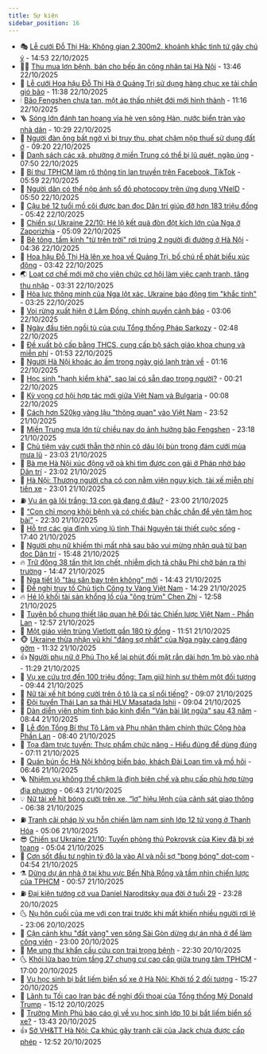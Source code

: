 ```yaml
---
title: Sự kiện
sidebar_position: 16
---
```


<!-- dantri-su-kien:START -->
- 🎭 [Lễ cưới Đỗ Thị Hà: Không gian 2.300m2, khoảnh khắc tình tứ gây chú ý](https://dantri.com.vn/giai-tri/le-cuoi-do-thi-ha-khong-gian-2300m2-khoanh-khac-tinh-tu-gay-chu-y-20251022160528169.htm) - 14:53 22/10/2025
- 👨‍🏫 [Thu mua lợn bệnh, bán cho bếp ăn công nhân tại Hà Nội](https://dantri.com.vn/phap-luat/thu-mua-lon-benh-ban-cho-bep-an-cong-nhan-tai-ha-noi-20251022203727421.htm) - 13:46 22/10/2025
- 🌮 [Lễ cưới Hoa hậu Đỗ Thị Hà ở Quảng Trị sử dụng hàng chục xe tải chắn gió bão](https://dantri.com.vn/giai-tri/le-cuoi-hoa-hau-do-thi-ha-o-quang-tri-su-dung-hang-chuc-xe-tai-chan-gio-bao-20251022124653632.htm) - 11:38 22/10/2025
- 🕯 [Bão Fengshen chưa tan, một áp thấp nhiệt đới mới hình thành](https://dantri.com.vn/thoi-su/bao-fengshen-chua-tan-mot-ap-thap-nhiet-doi-moi-hinh-thanh-20251022180119721.htm) - 11:16 22/10/2025
- 🪜 [Sóng lớn đánh tan hoang vỉa hè ven sông Hàn, nước biển tràn vào nhà dân](https://dantri.com.vn/thoi-su/song-lon-danh-tan-hoang-via-he-ven-song-han-nuoc-bien-tran-vao-nha-dan-20251022170215153.htm) - 10:29 22/10/2025
- 🐘 [Người đàn ông bất ngờ vì bị truy thu, phạt chậm nộp thuế sử dụng đất ở](https://dantri.com.vn/ban-doc/nguoi-dan-ong-bat-ngo-vi-bi-truy-thu-phat-cham-nop-thue-su-dung-dat-o-20251021220312292.htm) - 09:20 22/10/2025
- 🤔 [Danh sách các xã, phường ở miền Trung có thể bị lũ quét, ngập úng](https://dantri.com.vn/thoi-su/danh-sach-cac-xa-phuong-o-mien-trung-co-the-bi-lu-quet-ngap-ung-20251022143702018.htm) - 07:50 22/10/2025
- 🧠 [Bí thư TPHCM làm rõ thông tin lan truyền trên Facebook, TikTok](https://dantri.com.vn/thoi-su/bi-thu-tphcm-lam-ro-thong-tin-lan-truyen-tren-facebook-tiktok-20251022124757738.htm) - 05:59 22/10/2025
- 📝 [Người dân có thể nộp ảnh sổ đỏ photocopy trên ứng dụng VNeID](https://dantri.com.vn/thoi-su/nguoi-dan-co-the-nop-anh-so-do-photocopy-tren-ung-dung-vneid-20251022123100333.htm) - 05:50 22/10/2025
- 🦏 [Cậu bé 12 tuổi mồ côi được bạn đọc Dân trí giúp đỡ hơn 183 triệu đồng](https://dantri.com.vn/tam-long-nhan-ai/cau-be-12-tuoi-mo-coi-duoc-ban-doc-dan-tri-giup-do-hon-183-trieu-dong-20251022110430342.htm) - 05:42 22/10/2025
- 🥰 [Chiến sự Ukraine 22/10: Hé lộ kết quả đòn đột kích lớn của Nga ở Zaporizhia](https://dantri.com.vn/the-gioi/chien-su-ukraine-2210-he-lo-ket-qua-don-dot-kich-lon-cua-nga-o-zaporizhia-20251022114216002.htm) - 05:09 22/10/2025
- 🤗 [Bê tông, tấm kính &quot;từ trên trời&quot; rơi trúng 2 người đi đường ở Hà Nội](https://dantri.com.vn/thoi-su/be-tong-tam-kinh-tu-tren-troi-roi-trung-2-nguoi-di-duong-o-ha-noi-20251022112015469.htm) - 04:36 22/10/2025
- 🌈 [Hoa hậu Đỗ Thị Hà lên xe hoa về Quảng Trị, bố chú rể phát biểu xúc động](https://dantri.com.vn/giai-tri/hoa-hau-do-thi-ha-len-xe-hoa-ve-quang-tri-bo-chu-re-phat-bieu-xuc-dong-20251022101101973.htm) - 03:42 22/10/2025
- 🌏 [Loạt cơ chế mới mở cho viên chức cơ hội làm việc cạnh tranh, tăng thu nhập](https://dantri.com.vn/noi-vu/loat-co-che-moi-mo-cho-vien-chuc-co-hoi-lam-viec-canh-tranh-tang-thu-nhap-20251022092048005.htm) - 03:31 22/10/2025
- 💄 [Hỏa lực thông minh của Nga lột xác, Ukraine báo động tìm &quot;khắc tinh&quot;](https://dantri.com.vn/the-gioi/hoa-luc-thong-minh-cua-nga-lot-xac-ukraine-bao-dong-tim-khac-tinh-20251022094448202.htm) - 03:25 22/10/2025
- 👺 [Voi rừng xuất hiện ở Lâm Đồng, chính quyền cảnh báo](https://dantri.com.vn/thoi-su/voi-rung-xuat-hien-o-lam-dong-chinh-quyen-canh-bao-20251022093712951.htm) - 03:06 22/10/2025
- 👹 [Ngày đầu tiên ngồi tù của cựu Tổng thống Pháp Sarkozy](https://dantri.com.vn/the-gioi/ngay-dau-tien-ngoi-tu-cua-cuu-tong-thong-phap-sarkozy-20251022093701465.htm) - 02:48 22/10/2025
- 🌊 [Đề xuất bỏ cấp bằng THCS, cung cấp bộ sách giáo khoa chung và miễn phí](https://dantri.com.vn/thoi-su/de-xuat-bo-cap-bang-thcs-cung-cap-bo-sach-giao-khoa-chung-va-mien-phi-20251022084123825.htm) - 01:53 22/10/2025
- 🤠 [Người Hà Nội khoác áo ấm trong ngày gió lạnh tràn về](https://dantri.com.vn/thoi-su/nguoi-ha-noi-khoac-ao-am-trong-ngay-gio-lanh-tran-ve-20251022080353870.htm) - 01:16 22/10/2025
- 🎊 [Học sinh &quot;hạnh kiểm khá&quot;, sao lại có sẵn dao trong người?](https://dantri.com.vn/ban-doc/hoc-sinh-hanh-kiem-kha-sao-lai-co-san-dao-trong-nguoi-20251021232636816.htm) - 00:21 22/10/2025
- 🐘 [Kỳ vọng cơ hội hợp tác mới giữa Việt Nam và Bulgaria](https://dantri.com.vn/thoi-su/ky-vong-co-hoi-hop-tac-moi-giua-viet-nam-va-bulgaria-20251022062000183.htm) - 00:08 22/10/2025
- 💂 [Cách hơn 520kg vàng lậu &quot;thông quan&quot; vào Việt Nam](https://dantri.com.vn/phap-luat/cach-hon-520kg-vang-lau-thong-quan-vao-viet-nam-20251021235924633.htm) - 23:52 21/10/2025
- 👹 [Miền Trung mưa lớn từ chiều nay do ảnh hưởng bão Fengshen](https://dantri.com.vn/thoi-su/mien-trung-mua-lon-tu-chieu-nay-do-anh-huong-bao-fengshen-20251022060053400.htm) - 23:18 21/10/2025
- 🦒 [Chủ tiệm váy cưới thẫn thờ nhìn cô dâu lội bùn trong đám cưới mùa mưa lũ](https://dantri.com.vn/lao-dong-viec-lam/chu-tiem-vay-cuoi-than-tho-nhin-co-dau-loi-bun-trong-dam-cuoi-mua-mua-lu-20251021171707218.htm) - 23:03 21/10/2025
- 🗽 [Bà mẹ Hà Nội xúc động vỡ oà khi tìm được con gái ở Pháp nhờ báo Dân trí](https://dantri.com.vn/doi-song/ba-me-ha-noi-xuc-dong-vo-oa-khi-tim-duoc-con-gai-o-phap-nho-bao-dan-tri-20251020224141948.htm) - 23:02 21/10/2025
- 💄 [Hà Nội: Thương người cha có con nằm viện nguy kịch, tài xế miễn phí tiền xe](https://dantri.com.vn/doi-song/ha-noi-thuong-nguoi-cha-co-con-nam-vien-nguy-kich-tai-xe-mien-phi-tien-xe-20251021183945851.htm) - 23:01 21/10/2025
- ⛽️ [Vụ án gà lôi trắng: 13 con gà đang ở đâu?](https://dantri.com.vn/phap-luat/vu-an-ga-loi-trang-13-con-ga-dang-o-dau-20251021202454263.htm) - 23:00 21/10/2025
- 🥷 [“Con chỉ mong khỏi bệnh và có chiếc bàn chắc chắn để yên tâm học bài”](https://dantri.com.vn/tam-long-nhan-ai/con-chi-mong-khoi-benh-va-co-chiec-ban-chac-chan-de-yen-tam-hoc-bai-20251015164325242.htm) - 22:30 21/10/2025
- 🤖 [Hỗ trợ các gia đình vùng lũ tỉnh Thái Nguyên tái thiết cuộc sống](https://dantri.com.vn/tam-long-nhan-ai/ho-tro-cac-gia-dinh-vung-lu-tinh-thai-nguyen-tai-thiet-cuoc-song-20251021213028619.htm) - 17:40 21/10/2025
- 🌊 [Người phụ nữ khiếm thị mất nhà sau bão vui mừng nhận quà từ bạn đọc Dân trí](https://dantri.com.vn/tam-long-nhan-ai/nguoi-phu-nu-khiem-thi-mat-nha-sau-bao-vui-mung-nhan-qua-tu-ban-doc-dan-tri-20251021213818617.htm) - 15:48 21/10/2025
- 🔥 [Trữ đông 38 tấn thịt lợn chết, nhiễm dịch tả châu Phi chờ bán ra thị trường](https://dantri.com.vn/phap-luat/tru-dong-38-tan-thit-lon-chet-nhiem-dich-ta-chau-phi-cho-ban-ra-thi-truong-20251021211953308.htm) - 14:47 21/10/2025
- 🦏 [Nga tiết lộ &quot;tàu sân bay trên không&quot; mới](https://dantri.com.vn/the-gioi/nga-tiet-lo-tau-san-bay-tren-khong-moi-20251021213314275.htm) - 14:43 21/10/2025
- 🐘 [Đề nghị truy tố Chủ tịch Công ty Vàng Việt Nam](https://dantri.com.vn/phap-luat/de-nghi-truy-to-chu-tich-cong-ty-vang-viet-nam-20251021212328655.htm) - 14:29 21/10/2025
- 🔥 [Hé lộ khối tài sản khổng lồ của &quot;ông trùm&quot; Chen Zhi](https://dantri.com.vn/kinh-doanh/he-lo-khoi-tai-san-khong-lo-cua-ong-trum-chen-zhi-20251021173616378.htm) - 12:58 21/10/2025
- 💼 [Tuyên bố chung thiết lập quan hệ Đối tác Chiến lược Việt Nam - Phần Lan](https://dantri.com.vn/thoi-su/tuyen-bo-chung-thiet-lap-quan-he-doi-tac-chien-luoc-viet-nam-phan-lan-20251021195722185.htm) - 12:57 21/10/2025
- 🚀 [Một giáo viên trúng Vietlott gần 180 tỷ đồng](https://dantri.com.vn/kinh-doanh/mot-giao-vien-trung-vietlott-gan-180-ty-dong-20251021152633532.htm) - 11:51 21/10/2025
- 🐵 [Ukraine thừa nhận vũ khí &quot;đáng sợ nhất&quot; của Nga ngày càng đáng gờm](https://dantri.com.vn/the-gioi/ukraine-thua-nhan-vu-khi-dang-so-nhat-cua-nga-ngay-cang-dang-gom-20251021173935823.htm) - 11:32 21/10/2025
- 👍 [Người phụ nữ ở Phú Thọ kể lại phút đối mặt rắn dài hơn 1m bò vào nhà](https://dantri.com.vn/doi-song/nguoi-phu-nu-o-phu-tho-ke-lai-phut-doi-mat-ran-dai-hon-1m-bo-vao-nha-20251021170324232.htm) - 11:29 21/10/2025
- 🚦 [Vụ xe cứu trợ đền 100 triệu đồng: Tạm giữ hình sự thêm một đối tượng](https://dantri.com.vn/phap-luat/vu-xe-cuu-tro-den-100-trieu-dong-tam-giu-hinh-su-them-mot-doi-tuong-20251021162602274.htm) - 09:44 21/10/2025
- 🥸 [Nữ tài xế hít bóng cười trên ô tô là ca sĩ nổi tiếng?](https://dantri.com.vn/thoi-su/nu-tai-xe-hit-bong-cuoi-tren-o-to-la-ca-si-noi-tieng-20251021153125853.htm) - 09:07 21/10/2025
- 🥷 [Đội tuyển Thái Lan sa thải HLV Masatada Ishii](https://dantri.com.vn/the-thao/doi-tuyen-thai-lan-sa-thai-hlv-masatada-ishii-20251021160055340.htm) - 09:04 21/10/2025
- 🤡 [Dàn diễn viên phim tình báo kinh điển &quot;Ván bài lật ngửa&quot; sau 43 năm](https://dantri.com.vn/giai-tri/dan-dien-vien-phim-tinh-bao-kinh-dien-van-bai-lat-ngua-sau-43-nam-20251021151215304.htm) - 08:44 21/10/2025
- 🥳 [Lễ đón Tổng Bí thư Tô Lâm và Phu nhân thăm chính thức Cộng hòa Phần Lan](https://dantri.com.vn/thoi-su/le-don-tong-bi-thu-to-lam-va-phu-nhan-tham-chinh-thuc-cong-hoa-phan-lan-20251021154043540.htm) - 08:40 21/10/2025
- 🤩 [Tọa đàm trực tuyến: Thực phẩm chức năng - Hiểu đúng để dùng đúng](https://dantri.com.vn/suc-khoe/toa-dam-truc-tuyen-thuc-pham-chuc-nang-hieu-dung-de-dung-dung-20251020172042471.htm) - 07:11 21/10/2025
- 🎡 [Quán bún ốc Hà Nội không biển báo, khách Đài  Loan tìm vã mồ hôi](https://dantri.com.vn/du-lich/quan-bun-oc-ha-noi-khong-bien-bao-khach-dai-loan-tim-va-mo-hoi-20251021112555857.htm) - 06:46 21/10/2025
- 🪜 [Nhiệm vụ không thể chậm là định biên chế và phụ cấp phù hợp từng địa phương](https://dantri.com.vn/noi-vu/nhiem-vu-khong-the-cham-la-dinh-bien-che-va-phu-cap-phu-hop-tung-dia-phuong-20251021123301236.htm) - 06:43 21/10/2025
- 💡 [Nữ tài xế hít bóng cười trên xe, “lơ” hiệu lệnh của cảnh sát giao thông](https://dantri.com.vn/thoi-su/nu-tai-xe-hit-bong-cuoi-tren-xe-lo-hieu-lenh-cua-canh-sat-giao-thong-20251021125718761.htm) - 06:38 21/10/2025
- ⛽️ [Tranh cãi pháp lý vụ hỗn chiến làm nam sinh lớp 12 tử vong ở Thanh Hóa](https://dantri.com.vn/ban-doc/tranh-cai-phap-ly-vu-hon-chien-lam-nam-sinh-lop-12-tu-vong-o-thanh-hoa-20251020231958062.htm) - 05:06 21/10/2025
- 😎 [Chiến sự Ukraine 21/10: Tuyến phòng thủ Pokrovsk của Kiev đã bị xé toang](https://dantri.com.vn/the-gioi/chien-su-ukraine-2110-tuyen-phong-thu-pokrovsk-cua-kiev-da-bi-xe-toang-20251021115912874.htm) - 05:04 21/10/2025
- 🗽 [Cơn sốt đầu tư nghìn tỷ đô la vào AI và nỗi sợ &quot;bong bóng&quot; dot-com](https://dantri.com.vn/cong-nghe/con-sot-dau-tu-nghin-ty-do-la-vao-ai-va-noi-so-bong-bong-dot-com-20251020134738052.htm) - 04:54 21/10/2025
- ⚗️ [Dừng dự án nhà ở tại khu vực Bến Nhà Rồng và tầm nhìn chiến lược của TPHCM](https://dantri.com.vn/thoi-su/dung-du-an-nha-o-tai-khu-vuc-ben-nha-rong-va-tam-nhin-chien-luoc-cua-tphcm-20251020165438239.htm) - 00:57 21/10/2025
- ⛽️ [Đại kiện tướng cờ vua Daniel Naroditsky qua đời ở tuổi 29](https://dantri.com.vn/the-thao/dai-kien-tuong-co-vua-daniel-naroditsky-qua-doi-o-tuoi-29-20251021061727858.htm) - 23:28 20/10/2025
- 🌜 [Nụ hôn cuối của mẹ với con trai trước khi mất khiến nhiều người rơi lệ](https://dantri.com.vn/doi-song/nu-hon-cuoi-cua-me-voi-con-trai-truoc-khi-mat-khien-nhieu-nguoi-roi-le-20251020011036763.htm) - 23:06 20/10/2025
- 🦩 [Cận cảnh khu &quot;đất vàng&quot; ven sông Sài Gòn dừng dự án nhà ở để làm công viên](https://dantri.com.vn/thoi-su/can-canh-khu-dat-vang-ven-song-sai-gon-dung-du-an-nha-o-de-lam-cong-vien-20251020143859103.htm) - 23:00 20/10/2025
- 🦒 [Mẹ ung thư khẩn cầu cứu con trai trọng bệnh](https://dantri.com.vn/tam-long-nhan-ai/me-ung-thu-khan-cau-cuu-con-trai-trong-benh-20251015144208361.htm) - 22:30 20/10/2025
- 🌜 [Khói lửa bao trùm tầng 27 chung cư cao cấp giữa trung tâm TPHCM](https://dantri.com.vn/thoi-su/khoi-lua-bao-trum-tang-27-chung-cu-cao-cap-giua-trung-tam-tphcm-20251020183435565.htm) - 17:00 20/10/2025
- 🐎 [Vụ học sinh bị bắt liếm biển số xe ở Hà Nội: Khởi tố 2 đối tượng](https://dantri.com.vn/phap-luat/vu-hoc-sinh-bi-bat-liem-bien-so-xe-o-ha-noi-khoi-to-2-doi-tuong-20251020222334656.htm) - 15:27 20/10/2025
- 🌋 [Lãnh tụ Tối cao Iran bác đề nghị đối thoại của Tổng thống Mỹ Donald Trump](https://dantri.com.vn/the-gioi/lanh-tu-toi-cao-iran-bac-de-nghi-doi-thoai-cua-tong-thong-my-donald-trump-20251020210437659.htm) - 15:12 20/10/2025
- 🧰 [Trường Minh Phú báo cáo gì về vụ học sinh lớp 10 bị bắt liếm biển số xe?](https://dantri.com.vn/giao-duc/truong-minh-phu-bao-cao-gi-ve-vu-hoc-sinh-lop-10-bi-bat-liem-bien-so-xe-20251020203340557.htm) - 13:43 20/10/2025
- 👍 [Sở VH&amp;TT Hà Nội: Ca khúc gây tranh cãi của Jack chưa được cấp phép](https://dantri.com.vn/giai-tri/so-vhtt-ha-noi-ca-khuc-gay-tranh-cai-cua-jack-chua-duoc-cap-phep-20251020192746609.htm) - 12:52 20/10/2025<!-- dantri-su-kien:END -->
